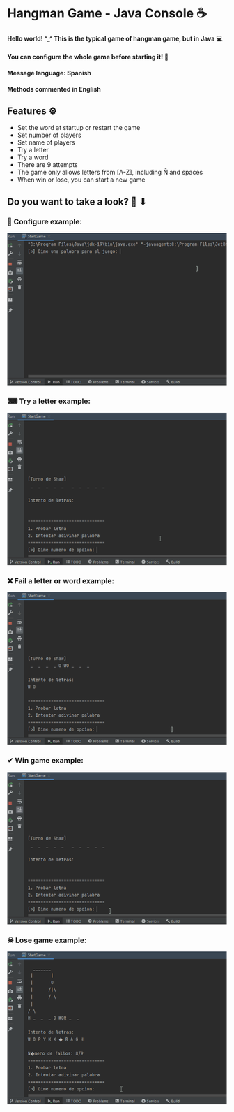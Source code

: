 # Hangman Game - Java Console ☕
#### Hello world! ^_^ This is the typical game of hangman game, but in Java 💻
#### You can configure the whole game before starting it! 🔧
#### Message language: Spanish
#### Methods commented in English

## Features ⚙
- Set the word at startup or restart the game
- Set number of players
- Set name of players
- Try a letter
- Try a word
- There are 9 attempts
- The game only allows letters from [A-Z], including Ñ and spaces
- When win or lose, you can start a new game

## Do you want to take a look? 👀 ⬇

### 🔧 Configure example:
![](https://github.com/ShxwZ/HangmanGame/blob/master/readmeResources/configureGame.gif)
### ⌨ Try a letter example:
![](https://github.com/ShxwZ/HangmanGame/blob/master/readmeResources/tryLetters.gif)
### ❌ Fail a letter or word example:
![](https://github.com/ShxwZ/HangmanGame/blob/master/readmeResources/failLetterNWord.gif)
### ✔ Win game example:
![](https://github.com/ShxwZ/HangmanGame/blob/master/readmeResources/winGame.gif)
### ☠ Lose game example:
![](https://github.com/ShxwZ/HangmanGame/blob/master/readmeResources/losseGame.gif)
